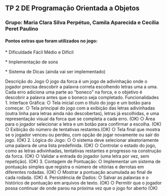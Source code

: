 ## TP 2 DE Programação Orientada a Objetos

<h3>Grupo: Maria Clara Silva Perpétuo, Camila Aparecida e Cecília Peret Paulino</h3>


<h4>Pontos extras que foram utilizados no jogo: </h4>
<p>* Dificuldade Fácil Médio e Difícil</p>
<p>* Implementação de sons </p>
<p>* Sistema de Dicas (ainda vai ser implementado) </p>

<p>Descrição do Jogo
O jogo da forca é um jogo de adivinhação onde o jogador precisa descobrir a palavra
correta escolhendo letras uma a uma. Cada erro adiciona uma parte ao "boneco" na forca, e
o objetivo é descobrir a palavra antes que o boneco seja completado.
Funcionalidades
1. Interface Gráfica:
○ Tela inicial com o título do jogo e um botão para começar.
○ Tela principal do jogo com a exibição das letras adivinhadas (outra linha para
letras ainda não descobertas), letras já escolhidas, e uma representação
visual da forca que se completa a cada erro. (OK)
○ Área para o jogador selecionar a letra e um botão para confirmar a escolha. (OK)
○ Exibição do número de tentativas restantes.(OK)
○ Tela final que mostra se o jogador venceu ou perdeu, com opção de jogar 
novamente ou sair do jogo. (OK)
2. Lógica do Jogo:
○ O sistema deve selecionar aleatoriamente uma palavra de uma lista
predefinida. (OK)
○ Controlar o estado do jogo, como as letras adivinhadas, tentativas restantes
e progresso na construção da forca. (OK)
○ Validar a entrada do jogador (uma letra por vez, sem repetição). (OK)
3. Contagem de Pontuação:
○ Implementar um sistema de pontuação simples que registra o número de
vitórias e derrotas em diferentes rodadas. (OK)
○ Mostrar a pontuação acumulada ao final de cada rodada. (OK)
4. Persistência de Dados:
○ Salvar as palavras e o histórico de pontuação em arquivos de texto. (OK)
○ Permitir que o jogador possa continuar de onde parou na próxima vez que o
jogo for aberto (OK)</p>